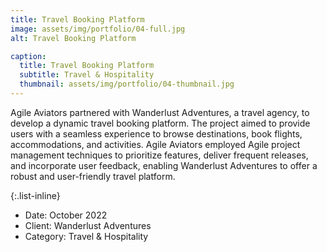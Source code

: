 ```yaml
---
title: Travel Booking Platform
image: assets/img/portfolio/04-full.jpg
alt: Travel Booking Platform

caption:
  title: Travel Booking Platform
  subtitle: Travel & Hospitality
  thumbnail: assets/img/portfolio/04-thumbnail.jpg
---
```

Agile Aviators partnered with Wanderlust Adventures, a travel agency, to develop a dynamic travel booking platform. The project aimed to provide users with a seamless experience to browse destinations, book flights, accommodations, and activities. Agile Aviators employed Agile project management techniques to prioritize features, deliver frequent releases, and incorporate user feedback, enabling Wanderlust Adventures to offer a robust and user-friendly travel platform.

{:.list-inline}
- Date: October 2022
- Client: Wanderlust Adventures
- Category: Travel & Hospitality

